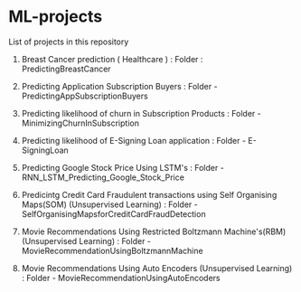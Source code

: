 # ML-projects

List of projects in this repository

1) Breast Cancer prediction ( Healthcare ) : Folder : PredictingBreastCancer

2) Predicting Application Subscription Buyers : Folder - PredictingAppSubscriptionBuyers

3) Predicting likelihood of churn in Subscription Products : Folder - MinimizingChurnInSubscription

4) Predicting likelihood of E-Signing Loan application :  Folder - E-SigningLoan
 
5) Predicting Google Stock Price Using LSTM's : Folder - RNN_LSTM_Predicting_Google_Stock_Price

6) Predicintg Credit Card Fraudulent transactions using Self Organising Maps(SOM) (Unsupervised Learning) : Folder - SelfOrganisingMapsforCreditCardFraudDetection

7) Movie Recommendations Using Restricted Boltzmann Machine's(RBM) (Unsupervised Learning) : Folder - MovieRecommendationUsingBoltzmannMachine

8) Movie Recommendations Using Auto Encoders (Unsupervised Learning) : Folder - MovieRecommendationUsingAutoEncoders
